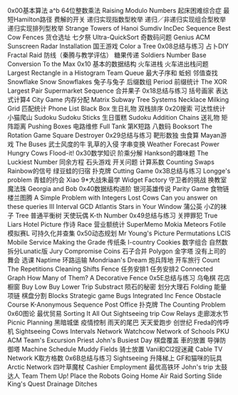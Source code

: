 0x00基本算法
        a^b
        64位整数乘法
        Raising Modulo Numbers
        起床困难综合症
        最短Hamilton路径
        费解的开关
        递归实现指数型枚举
        递归／非递归实现组合型枚举
        递归实现排列型枚举
        Strange Towers of Hanoi
        Sumdiv
        IncDec Sequence
        Best Cow Fences
        货仓选址
        七夕祭
        Ultra-QuickSort
        奇数码问题
        Genius ACM
        Sunscreen
        Radar Installation
        国王游戏
        Color a Tree
    0x08总结与练习
        占卜DIY
        Fractal
        Raid
        防线（秦腾与教学评估）
        糖果传递
        Soldiers
        Number Base Conversion
        To the Max
0x10 基本的数据结构
        火车进栈
        火车进出栈问题
        Largest Rectangle in a Histogram
        Team Queue
        最大子序和
        蚯蚓
        邻值查找
        Snowflake Snow Snowflakes
        兔子与兔子
        后缀数组
        Period
        前缀统计
        The XOR Largest Pair
        Supermarket
        Sequence
        合并果子
    0x18总结与练习
        括号画家
        表达式计算4
        City Game
        内存分配
        Matrix
        Subway Tree Systems
        Necklace
        Milking Grid
        匹配统计
        Phone List
        Black Box
        生日礼物
        双栈排序
0x20搜索
        可达性统计
        小猫爬山
        Sudoku
        Sudoku
        Sticks
        生日蛋糕
        Sudoku
        Addition Chains
        送礼物
        矩阵距离
        Pushing Boxes
        电路维修
        Full Tank
        第K短路
        八数码
        Booksort
        The Rotation Game
        Square Destroyer
    0x29总结与练习
        靶形数独
        虫食算
        Mayan游戏
        The Buses
        武士风度的牛
        乳草的入侵
        字串变换
        Weather Forecast
        Power Hungry Cows
        Flood-it!
0x30数学知识
        阶乘分解
        Hankson的趣味题
        The Luckiest Number
        同余方程
        石头游戏
        开关问题
        计算系数
        Counting Swaps
        Rainbow的信号
        绿豆蛙的归宿
        扑克牌
        Cutting Game
    0x3B总结与练习
        Longge's problem
        青蛙的约会
        Xiao 9*大战朱最学
        Widget Factory
        守卫者的挑战
        换教室
        魔法珠
        Georgia and Bob
0x40数据结构进阶
        银河英雄传说
        Parity Game
        食物链
        楼兰图腾
        A Simple Problem with Integers
        Lost Cows
        Can you answer on these queries III
        Interval GCD
        Atlantis
        Stars in Your Window
        蒲公英
        小Z的袜子
        Tree
        普通平衡树
        天使玩偶
        K-th Number
  0x49总结与练习
        关押罪犯
        True Liars
        Hotel
        Picture
        作诗
        Race
        营业额统计
        SuperMemo
        Mokia
        Meteors
        Fotile模拟赛L
        可持久化并查集
0x50动态规划
        Mr Young's Picture Permutations
        LCIS
        Mobile Service
        Making the Grade
        传纸条
        I-country
        Cookies
        数字组合
        自然数拆分Lunatic版
        Jury Compromise
        Coins
        石子合并
        Polygon
        金字塔
        没有上司的舞会
        选课
        Naptime
        环路运输
        Mondriaan's Dream
        炮兵阵地
        开车旅行
        Count The Repetitions
        Cleaning Shifts
        Fence
        任务安排1
        任务安排2
        Connected Graph
        How Many of Them?
        A Decorative Fence
    0x5E总结与练习
        乌龟棋
        花店橱窗
        Buy Low Buy Lower
        Trip
        Substract
        陨石的秘密
        划分大理石
        Folding
        能量项链
        棋盘分割
        Blocks
        Strategic game
        Bugs Integrated Inc
        Fence Obstacle Course
        K-Anonymous Sequence
        Post Office
        扑克牌
        The Counting Problem
0x60图论
        最优贸易
        Sorting It All Out
        Sightseeing trip
        Cow Relays
        走廊泼水节
        Picnic Planning
        黑暗城堡
        疫情控制
        雨天的尾巴
        天天爱跑步
        创世纪
        Freda的传呼机
        Sightseeing Cows
        Intervals
        Network
        Watchcow
        Network of Schools
        PKU ACM Team's Excursion
        Priest John's Busiest Day
        棋盘覆盖
        車的放置
        导弹防御塔
        Machine Schedule
        Muddy Fields
        骑士放置
        Vani和Cl2捉迷藏
        Cable TV Network
        K取方格数
    0x6B总结与练习
        Sightseeing
        升降梯上
        GF和猫咪的玩具
        Arctic Network
        四叶草魔杖
        Cashier Employment
        最优高铁环
        John's trip
        太鼓达人
        Team Them Up!
        Place the Robots
        Going Home
        Air Raid
        Sorting Slide
        King's Quest
        Drainage Ditches
